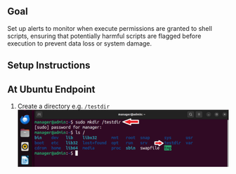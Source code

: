 ## Goal

Set up alerts to monitor when execute permissions are granted to shell scripts, ensuring that potentially harmful scripts are flagged before execution to prevent data loss or system damage.

## Setup Instructions 
## At Ubuntu Endpoint
1. Create a directory e.g. `/testdir`<br>
![Error](Alert%20on%20Execution%20Permission%20Grant%20for%20.sh%20Files%20in%20Ubuntu/Alert%20on%20Execution%20Permission%20Grant%20for%20.sh%20Files%20in%20Ubuntu%20Screenshots/1.png)

